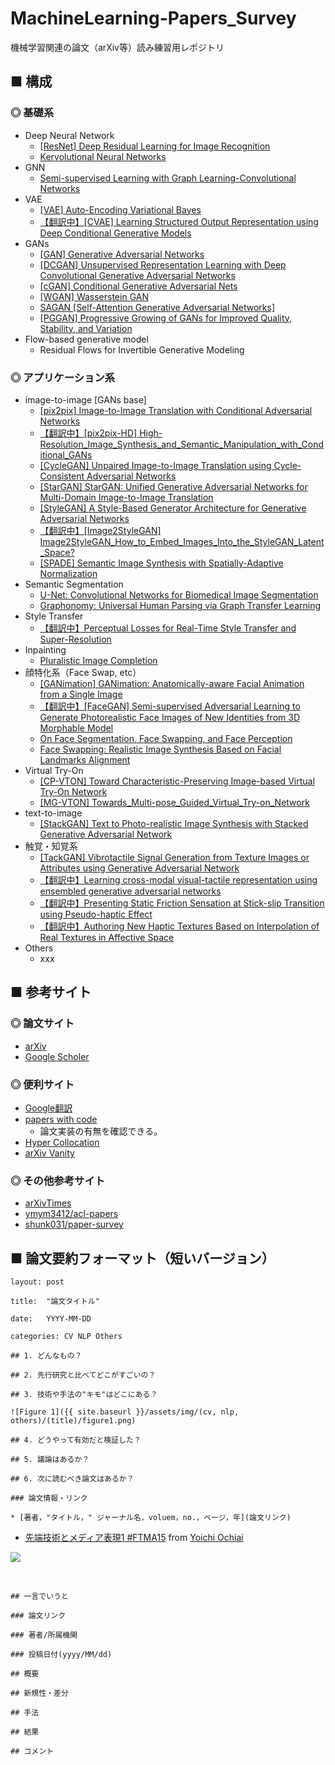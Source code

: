 # MachineLearning-Papers_Survey
機械学習関連の論文（arXiv等）読み練習用レポジトリ

## ■ 構成

### ◎ 基礎系

- Deep Neural Network
    - [[ResNet] Deep Residual Learning for Image Recognition](https://github.com/Yagami360/MachineLearning-Papers_Survey/blob/master/papers/Deep_Residual_Learning_for_Image_Recognition/ResNet.md)
    - [Kervolutional Neural Networks](https://github.com/Yagami360/MachineLearning-Papers_Survey/blob/master/papers/Kervolutional_Neural_Networks/Kervolutional_Neural_Networks.md)
- GNN
    - [Semi-supervised Learning with Graph Learning-Convolutional Networks](https://github.com/Yagami360/MachineLearning-Papers_Survey/blob/master/papers/Semi-supervised_Learning_with_Graph_Learning-Convolutional_Networks/Semi-supervised_Learning_with_Graph_Learning-Convolutional_Networks.md)
- VAE
    - [[VAE] Auto-Encoding Variational Bayes](https://github.com/Yagami360/MachineLearning-Papers_Survey/blob/master/papers/Auto-Encoding_Variational_Bayes/VAE.md)
    - [【翻訳中】[CVAE] Learning Structured Output Representation using Deep Conditional Generative Models](https://github.com/Yagami360/MachineLearning-Papers_Survey/blob/master/papers/Learning_Structured_Output_Representation_using_Deep_Conditional_Generative_Models/CVAE.md)
- GANs
    - [[GAN] Generative Adversarial Networks](https://github.com/Yagami360/MachineLearning-Papers_Survey/blob/master/papers/Generative_Adversarial_Networks/GenerativeAdversarialNetworks.md)
    - [[DCGAN] Unsupervised Representation Learning with Deep Convolutional Generative Adversarial Networks](https://github.com/Yagami360/MachineLearning-Papers_Survey/blob/master/papers/Unsupervised_Representation_Learning_with_Deep_Convolutional_Generative_Adversarial_Networks/DeepConvolutionalGAN.md)
    - [[cGAN] Conditional Generative Adversarial Nets](https://github.com/Yagami360/MachineLearning-Papers_Survey/blob/master/papers/Conditional_Generative_Adversarial_Nets/ConditionalGAN.md)
    - [[WGAN] Wasserstein GAN](https://github.com/Yagami360/MachineLearning-Papers_Survey/blob/master/papers/Wasserstein_GAN/WassersteinGAN.md)
    - [SAGAN [Self-Attention Generative Adversarial Networks]](https://github.com/Yagami360/MachineLearning-Papers_Survey/blob/master/papers/Self-Attention_Generative_Adversarial_Networks/SAGAN.md)
    - [[PGGAN] Progressive Growing of GANs for Improved Quality, Stability, and Variation](https://github.com/Yagami360/MachineLearning-Papers_Survey/blob/master/papers/Progressive_Growing_of_GANs_for_Improved_Quality_Stability_and_Variation/ProgressiveGAN.md)
- Flow-based generative model
    - Residual Flows for Invertible Generative Modeling

### ◎ アプリケーション系

- image-to-image [GANs base]
    - [[pix2pix] Image-to-Image Translation with Conditional Adversarial Networks](https://github.com/Yagami360/MachineLearning-Papers_Survey/blob/master/papers/Image-to-Image_Translation_with_Conditional_Adversarial_Networks/pix2pix.md)
    - [【翻訳中】[pix2pix-HD] High-Resolution_Image_Synthesis_and_Semantic_Manipulation_with_Conditional_GANs](https://github.com/Yagami360/MachineLearning-Papers_Survey/blob/master/papers/High-Resolution_Image_Synthesis_and_Semantic_Manipulation_with_Conditional_GANs/pix2pix-HD.md)
    - [[CycleGAN] Unpaired Image-to-Image Translation using Cycle-Consistent Adversarial Networks](https://github.com/Yagami360/MachineLearning-Papers_Survey/blob/master/papers/Unpaired_Image-to-Image_Translation_using_Cycle-Consistent_Adversarial_Networks/CycleGAN.md)
    - [[StarGAN] StarGAN: Unified Generative Adversarial Networks for Multi-Domain Image-to-Image Translation](https://github.com/Yagami360/MachineLearning-Papers_Survey/blob/master/papers/StarGAN_Unified_Generative_Adversarial_Networks_for_Multi-Domain_Image-to-Image_Translation/StarGAN.md)
    - [[StyleGAN] A Style-Based Generator Architecture for Generative Adversarial Networks](https://github.com/Yagami360/MachineLearning-Papers_Survey/blob/master/papers/A_Style-Based_Generator_Architecture_for_Generative_Adversarial_Networks/StyleGAN.md)
    - [【翻訳中】[Image2StyleGAN] Image2StyleGAN_How_to_Embed_Images_Into_the_StyleGAN_Latent_Space?](https://github.com/Yagami360/MachineLearning-Papers_Survey/blob/master/papers/Image2StyleGAN_How_to_Embed_Images_Into_the_StyleGAN_Latent_Space?/Image2StyleGAN.md)
    - [[SPADE] Semantic Image Synthesis with Spatially-Adaptive Normalization](https://github.com/Yagami360/MachineLearning-Papers_Survey/issues/7)
- Semantic Segmentation
    - [U-Net: Convolutional Networks for Biomedical Image Segmentation](https://github.com/Yagami360/MachineLearning-Papers_Survey/blob/master/papers/U-Net_Convolutional_Networks_for_Biomedical/UNet.md)
    - [Graphonomy: Universal Human Parsing via Graph Transfer Learning](https://github.com/Yagami360/MachineLearning-Papers_Survey/issues/8)
- Style Transfer
    - [【翻訳中】Perceptual Losses for Real-Time Style Transfer and Super-Resolution](https://github.com/Yagami360/MachineLearning-Papers_Survey/blob/master/papers/Perceptual_Losses_for_Real-Time_Style_Transfer_and_Super-Resolution/Perceptual_Losses_for_Real-Time_Style_Transfer_and_Super-Resolution.md)
- Inpainting
    - [Pluralistic Image Completion](https://github.com/Yagami360/MachineLearning-Papers_Survey/issues/6)
- 顔特化系（Face Swap, etc）
    - [[GANimation] GANimation: Anatomically-aware Facial Animation from a Single Image](https://github.com/Yagami360/MachineLearning-Papers_Survey/blob/master/papers/GANimation_Anatomically-aware_FacialAnimation_from_a_Single_Image/GANimation.md)
    - [【翻訳中】[FaceGAN] Semi-supervised Adversarial Learning to Generate Photorealistic Face Images of New Identities from 3D Morphable Model](https://github.com/Yagami360/MachineLearning-Papers_Survey/blob/master/papers/Semi-supervised_Adversarial_Learning_to_Generate_Photorealistic_Face_Images_of_New_Identities_from_3D_Morphable_Model/FaceGAN.md)
    - [On Face Segmentation, Face Swapping, and Face Perception](https://github.com/Yagami360/MachineLearning-Papers_Survey/issues/3)
    - [Face Swapping: Realistic Image Synthesis Based on Facial Landmarks Alignment](https://github.com/Yagami360/MachineLearning-Papers_Survey/issues/4)
- Virtual Try-On
    - [[CP-VTON] Toward Characteristic-Preserving Image-based Virtual Try-On Network](https://github.com/Yagami360/MachineLearning-Papers_Survey/blob/master/papers/Toward_Characteristic-Preserving_Image-based_Virtual_Try-On_Network/cp-vton.md)
    - [[MG-VTON] Towards_Multi-pose_Guided_Virtual_Try-on_Network](https://github.com/Yagami360/MachineLearning-Papers_Survey/issues/5)
- text-to-image
    - [[StackGAN] Text to Photo-realistic Image Synthesis with Stacked Generative Adversarial Network](https://github.com/Yagami360/MachineLearning-Papers_Survey/issues/9)
- 触覚・知覚系
    - [[TackGAN] Vibrotactile Signal Generation from Texture Images or Attributes using Generative Adversarial Network](https://github.com/Yagami360/MachineLearning-Papers_Survey/blob/master/papers/TackGAN/TackGAN.md)
    - [【翻訳中】Learning cross-modal visual-tactile representation using ensembled generative adversarial networks](https://github.com/Yagami360/MachineLearning-Papers_Survey/blob/master/papers/Learning_cross_modal_visual_tactile_representation_using_ensembled_generative_adversarial_networks/Learning_cross_modal_visual_tactile_representation_using_ensembled_generative_adversarial_networks.md)
    - [【翻訳中】Presenting Static Friction Sensation at Stick-slip Transition using Pseudo-haptic Effect](https://github.com/Yagami360/MachineLearning-Papers_Survey/blob/master/papers/Presenting_Static_Friction_Sensation_at_Stick_slip_Transition_using_Pseudo_haptic_Effect/Presenting_Static_Friction_Sensation_at_Stick_slip_Transition_using_Pseudo_haptic_Effect.md)
    - [【翻訳中】Authoring New Haptic Textures Based on Interpolation of Real Textures in Affective Space](https://github.com/Yagami360/MachineLearning-Papers_Survey/blob/master/papers/Authoring%20New%20Haptic%20Textures%20Based%20on%20Interpolation%20of%20Real%20Textures%20in%20Affective%20Space/Authoring%20New%20Haptic%20Textures%20Based%20on%20Interpolation%20of%20Real%20Textures%20in%20Affective%20Space.md)
- Others
    - xxx

## ■ 参考サイト

### ◎ 論文サイト
- [arXiv](https://arxiv.org/)
- [Google Scholer](https://scholar.google.co.jp/schhp?hl=ja&as_sdt=0,5)

### ◎ 便利サイト
- [Google翻訳](https://translate.google.co.jp/?hl=ja&tab=wT)
- [papers with code](https://paperswithcode.com/)
    - 論文実装の有無を確認できる。    
- [Hyper Collocation](https://hypcol.marutank.net/ja/)
- [arXiv Vanity](https://www.arxiv-vanity.com/)


### ◎ その他参考サイト

- [arXivTimes](https://github.com/arXivTimes/arXivTimes)
- [ymym3412/acl-papers](https://github.com/ymym3412/acl-papers)
- [shunk031/paper-survey](https://github.com/shunk031/paper-survey)

## ■ 論文要約フォーマット（短いバージョン）

```
layout: post

title:  "論文タイトル"

date:   YYYY-MM-DD

categories: CV NLP Others

## 1. どんなもの？

## 2. 先行研究と比べてどこがすごいの？

## 3. 技術や手法の"キモ"はどこにある？

![Figure 1]({{ site.baseurl }}/assets/img/(cv, nlp, others)/(title)/figure1.png)

## 4. どうやって有効だと検証した？

## 5. 議論はあるか？

## 6. 次に読むべき論文はあるか？

### 論文情報・リンク

* [著者，"タイトル，" ジャーナル名，voluem，no.，ページ，年](論文リンク)

```
- [先端技術とメディア表現1 #FTMA15](http://www.slideshare.net/Ochyai/1-ftma15) from [Yoichi Ochiai](http://www.slideshare.net/Ochyai)

![](https://raw.githubusercontent.com/shunk031/paper-survey/master/assets/img/FTMA15-1-page-65.png)

<br>

```
## 一言でいうと

### 論文リンク

### 著者/所属機関

### 投稿日付(yyyy/MM/dd)

## 概要

## 新規性・差分

## 手法

## 結果

## コメント
```

